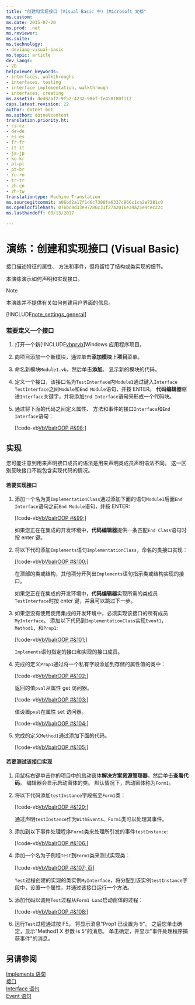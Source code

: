 ```yaml
---
title: "创建和实现接口 (Visual Basic 中) |Microsoft 文档"
ms.custom: 
ms.date: 2015-07-20
ms.prod: .net
ms.reviewer: 
ms.suite: 
ms.technology:
- devlang-visual-basic
ms.topic: article
dev_langs:
- VB
helpviewer_keywords:
- interfaces, walkthroughs
- interfaces, testing
- interface implementation, walkthrough
- interfaces, creating
ms.assetid: ded82af2-9f52-4232-98ef-fe458180f112
caps.latest.revision: 22
author: dotnet-bot
ms.author: dotnetcontent
translation.priority.ht:
- cs-cz
- de-de
- es-es
- fr-fr
- it-it
- ja-jp
- ko-kr
- pl-pl
- pt-br
- ru-ru
- tr-tr
- zh-cn
- zh-tw
translationtype: Machine Translation
ms.sourcegitcommit: a06bd2a17f1d6c7308fa6337c866c1ca2e7281c0
ms.openlocfilehash: 076bc8d33e97286c31f27a2016e39a25e9cec22c
ms.lasthandoff: 03/13/2017

---
```

# <a name="walkthrough-creating-and-implementing-interfaces-visual-basic"></a>演练：创建和实现接口 (Visual Basic)
接口描述特征的属性、 方法和事件，但将留给了结构或类实现的细节。  
  
 本演练演示如何声明和实现接口。  
  
> [!NOTE]
>  本演练并不提供有关如何创建用户界面的信息。  
  
[!INCLUDE[note_settings_general](../../../../csharp/language-reference/compiler-messages/includes/note_settings_general_md.md)]  
  
### <a name="to-define-an-interface"></a>若要定义一个接口  
  
1.  打开一个新[!INCLUDE[vbprvb](../../../../csharp/programming-guide/concepts/linq/includes/vbprvb_md.md)]Windows 应用程序项目。  
  
2.  向项目添加一个新模块，通过单击**添加模块**上**项目**菜单。  
  
3.  命名新模块`Module1.vb`，然后单击**添加**。 显示新的模块的代码。  
  
4.  定义一个接口，该接口名为`TestInterface`内`Module1`通过键入`Interface TestInterface`之间`Module`和`End Module`语句，并按 ENTER。 **代码编辑器**缩进`Interface`关键字，并将添加`End Interface`语句来形成一个代码块。  
  
5.  通过将下面的代码之间定义属性、 方法和事件的接口`Interface`和`End Interface`语句︰  
  
     [!code-vb[VbVbalrOOP #&98;](../../../../visual-basic/misc/codesnippet/VisualBasic/walkthrough-creating-and-implementing-interfaces_1.vb)]  
  
## <a name="implementation"></a>实现  
 您可能注意到用来声明接口成员的语法是用来声明类成员声明语法不同。 这一区别反映接口不能包含实现代码的情况。  
  
#### <a name="to-implement-the-interface"></a>若要实现接口  
  
1.  添加一个名为类`ImplementationClass`通过添加下面的语句`Module1`后面`End Interface`语句之前`End Module`语句，并按 ENTER:  
  
     [!code-vb[VbVbalrOOP #&99;](../../../../visual-basic/misc/codesnippet/VisualBasic/walkthrough-creating-and-implementing-interfaces_2.vb)]  
  
     如果您正在在集成的开发环境中，**代码编辑器**提供一条匹配`End Class`语句时按 enter 键。  
  
2.  将以下代码添加`Implements`语句`ImplementationClass`，命名的类接口实现︰  
  
     [!code-vb[VbVbalrOOP #&100;](../../../../visual-basic/misc/codesnippet/VisualBasic/walkthrough-creating-and-implementing-interfaces_3.vb)]  
  
     在顶部的类或结构，其他项分开列出`Implements`语句指示类或结构实现的接口。  
  
     如果您正在在集成的开发环境中，**代码编辑器**实现所需的类成员`TestInterface`时按 enter 键，并且可以跳过下一步。  
  
3.  如果您没有使用使用集成的开发环境中，必须实现该接口的所有成员`MyInterface`。 添加以下代码到`ImplementationClass`实现`Event1`， `Method1`，和`Prop1`:  
  
     [!code-vb[VbVbalrOOP #&101;](../../../../visual-basic/misc/codesnippet/VisualBasic/walkthrough-creating-and-implementing-interfaces_4.vb)]  
  
     `Implements`语句指定的接口和实现的接口成员。  
  
4.  完成的定义`Prop1`通过将一个私有字段添加到存储的属性值的类中︰  
  
     [!code-vb[VbVbalrOOP #&102;](../../../../visual-basic/misc/codesnippet/VisualBasic/walkthrough-creating-and-implementing-interfaces_5.vb)]  
  
     返回的值`pval`从属性 get 访问器。  
  
     [!code-vb[VbVbalrOOP #&103;](../../../../visual-basic/misc/codesnippet/VisualBasic/walkthrough-creating-and-implementing-interfaces_6.vb)]  
  
     值设置`pval`在属性 set 访问器。  
  
     [!code-vb[VbVbalrOOP #&104;](../../../../visual-basic/misc/codesnippet/VisualBasic/walkthrough-creating-and-implementing-interfaces_7.vb)]  
  
5.  完成的定义`Method1`通过添加下面的代码。  
  
     [!code-vb[VbVbalrOOP #&105;](../../../../visual-basic/misc/codesnippet/VisualBasic/walkthrough-creating-and-implementing-interfaces_8.vb)]  
  
#### <a name="to-test-the-implementation-of-the-interface"></a>若要测试该接口实现  
  
1.  用鼠标右键单击你的项目中的启动窗体**解决方案资源管理器**，然后单击**查看代码**。 编辑器会显示启动窗体的类。 默认情况下，启动窗体称为`Form1`。  
  
2.  将以下代码添加`testInstance`字段拖至`Form1`类︰  
  
     [!code-vb[VbVbalrOOP #&120;](../../../../visual-basic/misc/codesnippet/VisualBasic/walkthrough-creating-and-implementing-interfaces_9.vb)]  
  
     通过声明`testInstance`作为`WithEvents`、`Form1`类可以处理其事件。  
  
3.  添加到以下事件处理程序`Form1`类来处理所引发的事件`testInstance`:  
  
     [!code-vb[VbVbalrOOP #&106;](../../../../visual-basic/misc/codesnippet/VisualBasic/walkthrough-creating-and-implementing-interfaces_10.vb)]  
  
4.  添加一个名为子例程`Test`到`Form1`类来测试实现类︰  
  
     [!code-vb[VbVbalrOOP #&107; 页](../../../../visual-basic/misc/codesnippet/VisualBasic/walkthrough-creating-and-implementing-interfaces_11.vb)]  
  
     `Test`过程创建的实现的类实例`MyInterface`，将分配到该实例`testInstance`字段中，设置一个属性，并通过该接口运行一个方法。  
  
5.  添加代码以调用`Test`过程从`Form1 Load`启动窗体的过程︰  
  
     [!code-vb[VbVbalrOOP #&108;](../../../../visual-basic/misc/codesnippet/VisualBasic/walkthrough-creating-and-implementing-interfaces_12.vb)]  
  
6.  运行`Test`过程通过按 F5。 将显示消息"Prop1 已设置为 9"。 之后您单击确定，显示"Method1 X 参数 is 5"的消息。 单击确定，并显示"事件处理程序捕获事件"的消息。  
  
## <a name="see-also"></a>另请参阅  
 [Implements 语句](../../../../visual-basic/language-reference/statements/implements-statement.md)   
 [接口](../../../../visual-basic/programming-guide/language-features/interfaces/index.md)   
 [Interface 语句](../../../../visual-basic/language-reference/statements/interface-statement.md)   
 [Event 语句](../../../../visual-basic/language-reference/statements/event-statement.md)

